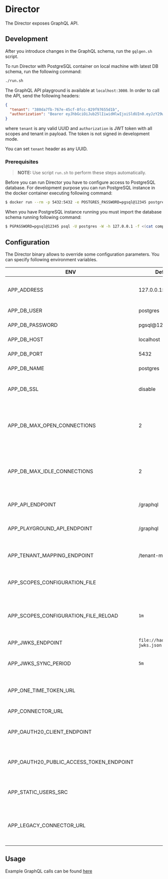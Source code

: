 # Director

The Director exposes GraphQL API.

## Development

After you introduce changes in the GraphQL schema, run the `gqlgen.sh` script.

To run Director with PostgreSQL container on local machine with latest DB schema, run the following command:

```bash
./run.sh
```

The GraphQL API playground is available at `localhost:3000`. In order to call the API, send the following headers:

```json
{
  "tenant": "380da7fb-767e-45cf-8fcc-829f97655d1b",
  "authorization": "Bearer eyJhbGciOiJub25lIiwidHlwIjoiSldUIn0.eyJzY29wZXMiOiJhcHBsaWNhdGlvbjpyZWFkIGhlYWx0aF9jaGVja3M6cmVhZCBhcHBsaWNhdGlvbjp3cml0ZSBydW50aW1lOndyaXRlIGxhYmVsX2RlZmluaXRpb246d3JpdGUgbGFiZWxfZGVmaW5pdGlvbjpyZWFkIHJ1bnRpbWU6cmVhZCIsInRlbmFudCI6ImI4MmVhN2NkLTc0NjYtNGFkZS1iNmU5LTIwZmI3N2EwOGNlNiJ9."
}
```

where `tenant` is any valid UUID and `authorization` is JWT token with all scopes and tenant in payload. The token is not signed in development mode.

You can set `tenant` header as any UUID.

### Prerequisites

> **NOTE:** Use script `run.sh` to perform these steps automatically.

Before you can run Director you have to configure access to PostgreSQL database. For development purpose you can run PostgreSQL instance in the docker container executing following command:

```bash
$ docker run --rm -p 5432:5432 -e POSTGRES_PASSWORD=pgsql@12345 postgres
```

When you have PostgreSQL instance running you must import the database schema running following command:

```bash
$ PGPASSWORD=pgsql@12345 psql -U postgres -W -h 127.0.0.1 -f <(cat components/schema-migrator/migrations/*.up.sql)
```

## Configuration

The Director binary allows to override some configuration parameters. You can specify following environment variables.

| ENV                                      | Default                         | Description                                                   |
| ---------------------------------------- | ------------------------------- | ------------------------------------------------------------- |
| APP_ADDRESS                              | 127.0.0.1:3000                  | The address and port for the service to listen on             |
| APP_DB_USER                              | postgres                        | Database username                                             |
| APP_DB_PASSWORD                          | pgsql@12345                     | Database password                                             |
| APP_DB_HOST                              | localhost                       | Database host                                                 |
| APP_DB_PORT                              | 5432                            | Database port                                                 |
| APP_DB_NAME                              | postgres                        | Database name                                                 |
| APP_DB_SSL                               | disable                         | Database SSL mode (disable / enable)                          |
| APP_DB_MAX_OPEN_CONNECTIONS              | 2                               | The maximum number of open connections to the database        |                                                      
| APP_DB_MAX_IDLE_CONNECTIONS              | 2                               | The maximum number of connections in the idle connection pool |
| APP_API_ENDPOINT                         | /graphql                        | The endpoint for GraphQL API                                  |
| APP_PLAYGROUND_API_ENDPOINT              | /graphql                        | The endpoint of GraphQL API for the Playground                |
| APP_TENANT_MAPPING_ENDPOINT              | /tenant-mapping                 | The endpoint of Tenant Mapping Service                        |
| APP_SCOPES_CONFIGURATION_FILE            |                                 | The path for scopes configuration file                        |
| APP_SCOPES_CONFIGURATION_FILE_RELOAD     | `1m`                            | The period when the scopes configuration file is reloaded     |
| APP_JWKS_ENDPOINT                        | `file://hack/default-jwks.json` | The path for JWKS                                             |
| APP_JWKS_SYNC_PERIOD                     | `5m`                            | The period when the JWKS is synced                            |
| APP_ONE_TIME_TOKEN_URL                   |                                 | The endpoint for fetching one time token                      |
| APP_CONNECTOR_URL                        |                                 | The endpoint of Connector                                     |
| APP_OAUTH20_CLIENT_ENDPOINT              |                                 | The endpoint for managing OAuth 2.0 clients                   |
| APP_OAUTH20_PUBLIC_ACCESS_TOKEN_ENDPOINT |                                 | The public endpoint for fetching OAuth 2.0 access token       |
| APP_STATIC_USERS_SRC                     |                                 | The path for static users configuration file                  |
| APP_LEGACY_CONNECTOR_URL                 |                                 | The URL of the legacy Connector signing request info endpoint |


## Usage

Example GraphQL calls can be found [here](examples/README.md)
